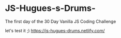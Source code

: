# JS-Hugues-s-Drums-
The first day of the 30 Day Vanilla JS Coding Challenge

let's test it ;) 
https://js-hugues-drums.netlify.com/ 